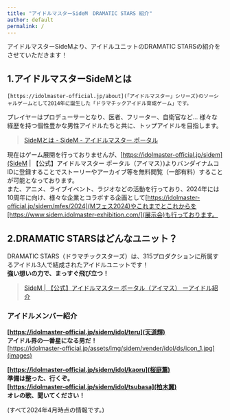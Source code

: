 ```yaml
---
title: "アイドルマスターSideM　DRAMATIC STARS 紹介"
author: default
permalink: /
---
```


アイドルマスターSideMより、アイドルユニットのDRAMATIC STARSの紹介をさせていただきます！      
       
## 1.アイドルマスターSideMとは
    [https://idolmaster-official.jp/about](「アイドルマスター」シリーズ)のソーシャルゲームとして2014年に誕生した「ドラマチックアイドル育成ゲーム」です。
  プレイヤーはプロデューサーとなり、医者、フリーター、自衛官など...
  様々な経歴を持つ個性豊かな男性アイドルたちと共に、トップアイドルを目指します。
> [SideMとは - SideM - アイドルマスター ポータル](https://idolmaster-official.jp/sidem/wsm)  

  現在はゲーム展開を行っておりませんが、[https://idolmaster-official.jp/sidem](SideM | 【公式】アイドルマスター ポータル（アイマス）)よりバンダイナムコIDに登録することでストーリーやアーカイブ等を無料閲覧（一部有料）することが可能となっております。  
  また、アニメ、ライブイベント、ラジオなどの活動を行っており、2024年には10周年に向け、様々な企業とコラボする企画として[https://idolmaster-official.jp/sidem/mfes/2024](Mフェス2024)やこれまでとこれからを[https://www.sidem.idolmaster-exhibition.com/](展示会)も行っております。
        
## 2.DRAMATIC STARSはどんなユニット？    
DRAMATIC STARS（ドラマチックスターズ）は、315プロダクションに所属するアイドル3人で結成されたアイドルユニットです！  
**強い想いの力で、まっすぐ飛び立つ！**  
>[SideM | 【公式】アイドルマスター ポータル（アイマス）
ーアイドル紹介](https://idolmaster-official.jp/sidem/idol#f2)

### アイドルメンバー紹介  
**[https://idolmaster-official.jp/sidem/idol/teru](天道輝)**  
**アイドル界の一番星になる男だ！**  
[https://idolmaster-official.jp/assets/img/sidem/vender/idol/ds/icon_1.jpg](images)

**[https://idolmaster-official.jp/sidem/idol/kaoru](桜庭薫)**  
**準備は整った、行くぞ。**  
**[https://idolmaster-official.jp/sidem/idol/tsubasa](柏木翼)**  
**オレの歌、聞いてください！**  


(すべて2024年4月時点の情報です。)  
